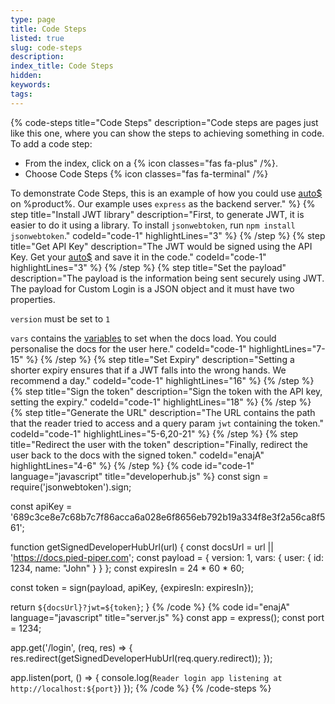 ```yaml
---
type: page
title: Code Steps
listed: true
slug: code-steps
description: 
index_title: Code Steps
hidden: 
keywords: 
tags: 
---
```


{% code-steps title="Code Steps" description="Code steps are pages just like this one, where you can show the steps to achieving something in code. To add a code step:

- From the index, click on a {% icon classes="fas fa-plus" /%}.
- Choose Code Steps {% icon classes="fas fa-terminal" /%}

To demonstrate Code Steps, this is an example of how you could use [auto$](/support-center/custom-login) on %product%. Our example uses `express` as the backend server." %}
{% step title="Install JWT library" description="First, to generate JWT, it is easier to do it using a library. To install `jsonwebtoken`, run `npm install jsonwebtoken`." codeId="code-1" highlightLines="3" %}
{% /step %}
{% step title="Get API Key" description="The JWT would be signed using the API Key. Get your [auto$](/support-center/api-key) and save it in the code." codeId="code-1" highlightLines="3" %}
{% /step %}
{% step title="Set the payload" description="The payload is the information being sent securely using JWT. The payload for Custom Login is a JSON object and it must have two properties.

`version` must be set to `1` 

`vars` contains the [variables](/support-center/variables) to set when the docs load. You could personalise the docs for the user here." codeId="code-1" highlightLines="7-15" %}
{% /step %}
{% step title="Set Expiry" description="Setting a shorter expiry ensures that if a JWT falls into the wrong hands. We recommend a day." codeId="code-1" highlightLines="16" %}
{% /step %}
{% step title="Sign the token" description="Sign the token with the API key, setting the expiry." codeId="code-1" highlightLines="18" %}
{% /step %}
{% step title="Generate the URL" description="The URL contains the path that the reader tried to access and a query param `jwt` containing the token." codeId="code-1" highlightLines="5-6,20-21" %}
{% /step %}
{% step title="Redirect the user with the token" description="Finally, redirect the user back to the docs with the signed token." codeId="enajA" highlightLines="4-6" %}
{% /step %}
{% code id="code-1" language="javascript" title="developerhub.js" %}
const sign = require('jsonwebtoken').sign;

const apiKey = '689c3ce8e7c68b7c7f86acca6a028e6f8656eb792b19a334f8e3f2a56ca8f561';

function getSignedDeveloperHubUrl(url) {
  const docsUrl = url || 'https://docs.pied-piper.com';
  const payload = {
    version: 1,
    vars: {
      user: {
        id: 1234,
        name: "John"
      }
  	}
  };
  const expiresIn = 24 * 60 * 60;

  const token = sign(payload, apiKey, {expiresIn: expiresIn});

  return `${docsUrl}?jwt=${token}`;
}
{% /code %}
{% code id="enajA" language="javascript" title="server.js" %}
const app = express();
const port = 1234;

app.get('/login', (req, res) => {
  res.redirect(getSignedDeveloperHubUrl(req.query.redirect));
});

app.listen(port, () => {
  console.log(`Reader login app listening at http://localhost:${port}`)
});
{% /code %}
{% /code-steps %}